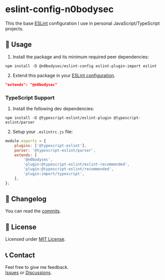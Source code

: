 # eslint-config-n0bodysec

This the base [ESLint](https://eslint.org/) configuration I use in personal JavaScript/TypeScript projects.

## 🚀 Usage

1. Install the package and its minimum required peer dependencies:
```shell
npm install -D @n0bodysec/eslint-config eslint-plugin-import eslint
```

2. Extend this package in your [ESLint configuration](https://eslint.org/docs/user-guide/configuring).
```json
"extends": "@n0bodysec"
```

### TypeScript Support

1. Install the following dev dependencies:
```shell
npm install -D @typescript-eslint/eslint-plugin @typescript-eslint/parser
```

2. Setup your `.eslintrc.js` file:
```js
module.exports = {
	plugins: ['@typescript-eslint'],
	parser: '@typescript-eslint/parser',
	extends: [
		'@n0bodysec',
		'plugin:@typescript-eslint/eslint-recommended',
		'plugin:@typescript-eslint/recommended',
		'plugin:import/typescript',
	],
};

```

## 📝 Changelog

You can read the [commits](../../commits).

## 📜 License

Licensed under [MIT License](LICENSE.md).

## 📞 Contact

Feel free to give me feedback.  
[Issues](../../issues) or [Discussions](../../discussions).
